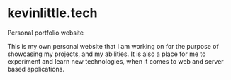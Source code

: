 # kevinlittle.tech
Personal portfolio website

This is my own personal website that I am working 
on for the purpose of showcasing my projects, and my abilities. It is also
a place for me to experiment and learn new technologies, when it comes to web
and server based applications.
